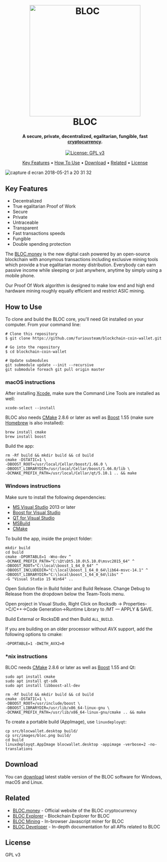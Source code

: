 <h1 align="center">
  <br>
  <a href="https://bloc.money" target="_blank"><img src="https://user-images.githubusercontent.com/1941393/40306571-73d3c700-5cff-11e8-8a75-9f1498106e27.png" alt="BLOC" width="350"></a>
  <br>
  BLOC
  <br>
</h1>

<h4 align="center">A secure, private, decentralized, egalitarian, fungible, fast <a href="https://bloc.money" target="_blank">cryptocurrency</a>.</h4>

<p align="center">
  <a href="https://www.gnu.org/licenses/gpl-3.0">
    <img src="https://img.shields.io/badge/License-GPL%20v3-blue.svg"
         alt="License: GPL v3">
  </a>
</p>

<p align="center">
  <a href="#key-features">Key Features</a> •
  <a href="#how-to-use">How To Use</a> •
  <a href="#download">Download</a> •
  <a href="#related">Related</a> •
  <a href="#license">License</a>
</p>

![capture d ecran 2018-05-21 a 20 31 32](https://user-images.githubusercontent.com/1941393/40323555-fbfe5e48-5d35-11e8-9c6f-ea68c1b314bb.png)

## Key Features

* Decentralized
* True egalitarian Proof of Work
* Secure
* Private
* Untraceable
* Transparent
* Fast transactions speeds
* Fungible
* Double spending protection

The [BLOC.money](https://bloc.money) is the new digital cash powered by an open-source blockchain with anonymous transactions including exclusive mining tools which provide a true egalitarian money distribution. Everybody can earn passive income while sleeping or just anywhere, anytime by simply using a mobile phone.

Our Proof Of Work algorithm is designed to make low end and high end hardware mining roughly equally efficient and restrict ASIC mining.

## How to Use

To clone and build the BLOC core, you'll need Git installed on your computer. From your command line:

```
# Clone this repository
$ git clone https://github.com/furiousteam/blockchain-coin-wallet.git

# Go into the repository
$ cd blockchain-coin-wallet

# Update submodules
git submodule update --init --recursive
git submodule foreach git pull origin master
```

### macOS instructions

After installing [Xcode](https://developer.apple.com), make sure the Command Line Tools are installed as well:

```
xcode-select --install
```

BLOC also needs [CMake](https://cmake.org/) 2.8.6 or later as well as [Boost](https://www.boost.org/) 1.55 (make sure [Homebrew](https://brew.sh) is also installed):

```
brew install cmake
brew install boost
```

Build the app:

```
rm -Rf build && mkdir build && cd build
cmake -DSTATIC=1 \
-DBOOST_ROOT=/usr/local/Cellar/boost/1.66.0 \
-DBOOST_LIBRARYDIR=/usr/local/Cellar/boost/1.66.0/lib \
-DCMAKE_PREFIX_PATH=/usr/local/Cellar/qt/5.10.1 .. && make
```

### Windows instructions

Make sure to install the following dependencies:

* [MS Visual Studio](https://www.visualstudio.com) 2013 or later
* [Boost for Visual Studio](https://dl.bintray.com/boostorg/release/1.64.0/binaries/boost_1_64_0-msvc-14.1-64.exe)
* [QT for Visual Studio](http://download.qt.io/official_releases/qt/5.10/5.10.0/qt-opensource-windows-x86-5.10.0.exe)
* [MSBuild](https://www.microsoft.com/en-us/download/details.aspx?id=48159)
* [CMake](https://cmake.org/install/)

To build the app, inside the project folder:

```
mkdir build
cd build
cmake -DPORTABLE=1 -Wno-dev ^
-DCMAKE_PREFIX_PATH="C:\Qt\Qt5.10.0\5.10.0\msvc2015_64" ^
-DBOOST_ROOT="C:\local\boost_1_64_0_64" ^
-DBOOST_INCLUDEDIR="C:\local\boost_1_64_0_64\lib64-msvc-14.1" ^
-DBOOST_LIBRARYDIR="C:\local\boost_1_64_0_64\libs" ^
-G "Visual Studio 15 Win64" ..
```

Open Solution file in Build folder and Build Release. Change Debug to Release from the dropdown below the Team-Tools menu.

Open project in Visual Studio, Right Click on Rocksdb -> Properties->C/C++->Code Generation->Runtime Library to /MT — APPLY & SAVE.

Build External or RocksDB and then Build `ALL_BUILD`.

If you are building on an older processor without AVX support, add the following options to cmake:

```
-DPORTABLE=1 -DWITH_AVX2=0
```

### *nix instructions

BLOC needs [CMake](https://cmake.org/) 2.8.6 or later as well as [Boost](https://www.boost.org/) 1.55 and Qt:

```
sudo apt install cmake
sudo apt install qt-sdk
sudo apt install libboost-all-dev
```

```
rm -Rf build && mkdir build && cd build
cmake -DSTATIC=1 \
-DBOOST_ROOT=/usr/include/boost \
-DBOOST_LIBRARYDIR=/usr/lib/x86_64-linux-gnu \
-DCMAKE_PREFIX_PATH=/usr/lib/x86_64-linux-gnu/cmake .. && make
```

To create a portable build (AppImage), use `linuxdeployqt`:

```
cp src/blocwallet.desktop build/
cp src/images/bloc.png build/
cd build
linuxdeployqt.AppImage blocwallet.desktop -appimage -verbose=2 -no-translations
```

## Download

You can [download](https://bloc.money/download) latest stable version of the BLOC software for Windows, macOS and Linux.

## Related

* [BLOC.money](https://bloc.money/) - Official website of the BLOC cryptocurrency
* [BLOC Explorer](https://bloc-explorer.com) - Blockchain Explorer for BLOC
* [BLOC Mining](https://bloc-mining.com/) - In-browser Javascript miner for BLOC
* [BLOC Developer](https://bloc-developer.com) - In-depth documentation for all APIs related to BLOC

## License

GPL v3
